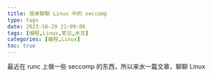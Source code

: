 ```yaml
---
title: 简单聊聊 Linux 中的 seccomp
type: tags
date: 2023-10-29 21:09:00
tags: [编程,Linux,笔记,水文]
categories: [编程,Linux]
toc: true
---
```


最近在 runc 上做一些 seccomp 的东西，所以来水一篇文章，聊聊 Linux 
